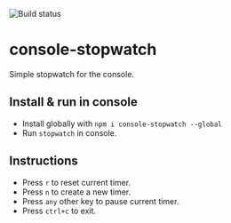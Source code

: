 ![Build status](https://travis-ci.com/kobbikobb/console-stopwatch.svg?branch=master)

# console-stopwatch
Simple stopwatch for the console.

## Install & run in console
- Install globally with `npm i console-stopwatch --global`
- Run `stopwatch` in console.

## Instructions

- Press `r` to reset current timer.
- Press `n` to create a new timer.
- Press `any` other key to pause current timer.
- Press `ctrl+c` to exit.